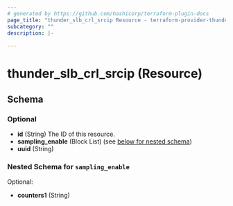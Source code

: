 ```yaml
---
# generated by https://github.com/hashicorp/terraform-plugin-docs
page_title: "thunder_slb_crl_srcip Resource - terraform-provider-thunder"
subcategory: ""
description: |-
  
---
```


# thunder_slb_crl_srcip (Resource)





<!-- schema generated by tfplugindocs -->
## Schema

### Optional

- **id** (String) The ID of this resource.
- **sampling_enable** (Block List) (see [below for nested schema](#nestedblock--sampling_enable))
- **uuid** (String)

<a id="nestedblock--sampling_enable"></a>
### Nested Schema for `sampling_enable`

Optional:

- **counters1** (String)


